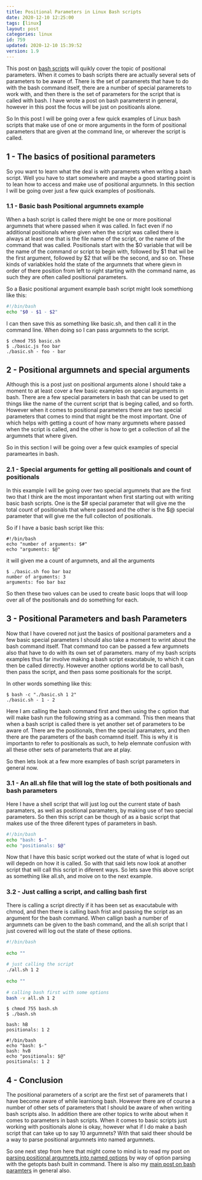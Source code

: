 ```yaml
---
title: Positional Parameters in Linux Bash scripts
date: 2020-12-10 12:25:00
tags: [linux]
layout: post
categories: linux
id: 759
updated: 2020-12-10 15:39:52
version: 1.9
---
```


This post on [bash scripts](/2020/11/27/linux-bash-scripts/) will quikly cover the topic of positional parameters. When it comes to bash scripts there are actually several sets of parameters to be aware of. There is the set of paramerets that have to do with the bash command itself, there are a number of special paramerets to work with, and then there is the set of parameters for the script that is called with bash. I have wrote a post on bash parameterst in general, however in this post the focus will be just on positioanls alone.

So In this post I will be going over a few quick examples of Linux bash scripts that make use of one or more arguments in the form of positional parameters that are given at the command line, or wherever the script is called.

<!-- more -->

## 1 - The basics of positional parameters

So you want to learn what the deal is with paramerets when writing a bash script. Well you have to start somewhere and maybe a good starting point is to lean how to access and make use of positional argumnets. In this section I will be going over just a few quick examples of positionals.

### 1.1 - Basic bash Positional argumnets example

When a bash script is called there might be one or more positional argumnets that where passed when it was called. In fact even if no additional positionals where given when the script was called there is always at least one that is the file name of the script, or the name of the command that was called. Positionals start with the \$0 variable that will be the name of the command or script to begin with, followed by \$1 that wil be the first argument, followed by \$2 that will be the second, and so on. These kinds of variabkles hold the state of the argumnets that where gievn in order of there position from left to right starting with the command name, as such they are often called positional parameters.

So a Basic positional argument example bash script might look somethiong like this:

```bash
#!/bin/bash
echo "$0 - $1 - $2"
```

I can then save this as something like basic.sh, and then call it in the command line. When doing so I can pass argumnets to the script.

```
$ chmod 755 basic.sh
$ ./basic.js foo bar
./basic.sh - foo - bar
```

## 2 - Positional argumnets and special arguments

Although this is a post just on positional arguments alone I should take a moment to at least cover a few basic examples on special arguments in bash. There are a few special parameters in bash that can be used to get things like the name of the current script that is beging called, and so forth. However when it comes to positional parameters there are two special parameters that comes to mind that might be the most important. One of which helps with getting a count of how many argumnets where passed when the script is called, and the other is how to get a collection of all the argumnets that where given.

So in this section I will be going over a few quick examples of special parameartes in bash.

### 2.1 - Special arguments for getting all positionals and count of positionals

In this example I will be going over two special argumnets that are the first two that I think are the most imporantant when first starting out with writing basic bash scripts. One is the \$\# special parameter that will give me the total count of positionals that where passed and the other is the \$\@ special parameter that will give me the full collecton of positionals.


So if I have a basic bash script like this:

```
#!/bin/bash
echo "number of arguments: $#"
echo "arguments: $@"
```

it will given me a count of argumnets, and all the arguments

```
$ ./basic.sh foo bar baz
number of arguments: 3
arguments: foo bar baz
```

So then these two values can be used to create basic loops that will loop over all of the positionals and do something for each.

## 3 - Positional Parameters and bash Parameters

Now that I have covered not just the basics of positional parameters and a few basic special parameters I should also take a moment to wrint about the bash command itself. That command too can be passed a few argumnets also that have to do with its own set of parameters. many of my bash scripts examples thus far involve making a bash script exacutabule, to which it can then be called dirrectly. However another options world be to call bash, then pass the script, and then pass some positionals for the script.

In other words something like this:

```
$ bash -c "./basic.sh 1 2"
./basic.sh - 1 - 2
```

Here I am calling the bash command first and then using the c option that will make bash run the following string as a command. This then means that when a bash script is called there is yet another set of parameters to be aware of. There are the positionals, then the special paramaters, and then there are the parameters of the bash comamnd itself. This is why it is importantn to refer to positionals as such, to help elemnate confusion with all these other sets of parameterts that are at play.

So then lets look at a few more examples of bash script parameters in general now.

### 3.1 - An all.sh file that will log the state of both positionals and bash parameters

Here I have a shell script that will just log out the current state of bash paramaters, as well as positional paramaters, by making use of two special parameters. So then this script can be though of as a basic script that makes use of the three diferent types of parameters in bash.

```bash
#!/bin/bash
echo "bash: $-"
echo "positionals: $@"
```
Now that I have this basic script worked out the state of what is loged out will depedn on how it is called. So with that said lets now look at another script that will call this script in diferent ways. So lets save this above script as something like all.sh, and moive on to the next example.

### 3.2 - Just calling a script, and calling bash first

There is calling a script directly if it has been set as exacutabule with chmod, and then there is calling bash frist and passing the script as an argument for the bash command. When callign bash a number of argumnets can be given to the bash command, and the all.sh script that I just covered will log out the state of these options.

```bash
#!/bin/bash
 
echo ""
 
# just calling the script
./all.sh 1 2
 
echo ""
 
# calling bash first with some options
bash -v all.sh 1 2
```

```
$ chmod 755 bash.sh
$ ./bash.sh

bash: hB
positionals: 1 2

#!/bin/bash
echo "bash: $-"
bash: hvB
echo "positionals: $@"
positionals: 1 2
```

## 4 - Conclusion

The positional parameters of a script are the first set of paramerets that I have become aware of while learniong bash. However there are of course a number of other sets of parameters that I should be aware of when writing bash scripts also. In addition there are other topics to write about when it comes to parameters in bash scripts. When it comes to basic scripts just working with positionals alone is okay, however what if I do make a bash script that can take up to say 10 argumnets? With that said theer should be a way to parse positional argumnets into named argumnets.

So one next step from here that might come to mind is to read my post on [parsing positional argumnets into named options](/2020/12/09/linux-bash-script-parameters-named/)  by way of option parsing with the getopts bash built in command. There is also my [main post on bash paramters](/2020/11/16/linux-bash-parameters/) in general also.